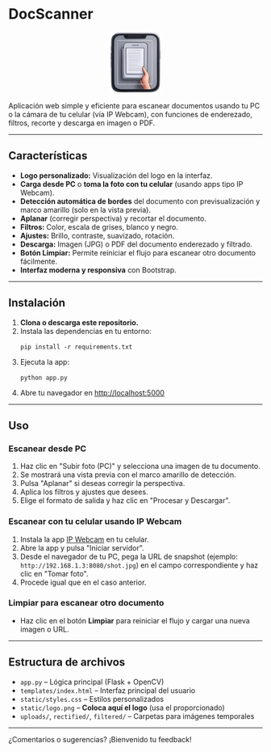 # DocScanner

<p align="center">
  <img src="static/logo.png" alt="DocScanner Logo" style="max-height:120px;">
</p>

Aplicación web simple y eficiente para escanear documentos usando tu PC o la cámara de tu celular (vía IP Webcam), con funciones de enderezado, filtros, recorte y descarga en imagen o PDF.

---

## Características

- **Logo personalizado:** Visualización del logo en la interfaz.
- **Carga desde PC** o **toma la foto con tu celular** (usando apps tipo IP Webcam).
- **Detección automática de bordes** del documento con previsualización y marco amarillo (solo en la vista previa).
- **Aplanar** (corregir perspectiva) y recortar el documento.
- **Filtros:** Color, escala de grises, blanco y negro.
- **Ajustes:** Brillo, contraste, suavizado, rotación.
- **Descarga:** Imagen (JPG) o PDF del documento enderezado y filtrado.
- **Botón Limpiar:** Permite reiniciar el flujo para escanear otro documento fácilmente.
- **Interfaz moderna y responsiva** con Bootstrap.

---

## Instalación

1. **Clona o descarga este repositorio.**
2. Instala las dependencias en tu entorno:
   ```
   pip install -r requirements.txt
   ```
3. Ejecuta la app:
   ```
   python app.py
   ```
4. Abre tu navegador en [http://localhost:5000](http://localhost:5000)

---

## Uso

### Escanear desde PC

1. Haz clic en "Subir foto (PC)" y selecciona una imagen de tu documento.
2. Se mostrará una vista previa con el marco amarillo de detección.
3. Pulsa "Aplanar" si deseas corregir la perspectiva.
4. Aplica los filtros y ajustes que desees.
5. Elige el formato de salida y haz clic en "Procesar y Descargar".

### Escanear con tu celular usando IP Webcam

1. Instala la app [IP Webcam](https://play.google.com/store/apps/details?id=com.pas.webcam) en tu celular.
2. Abre la app y pulsa "Iniciar servidor".
3. Desde el navegador de tu PC, pega la URL de snapshot (ejemplo: `http://192.168.1.3:8080/shot.jpg`) en el campo correspondiente y haz clic en "Tomar foto".
4. Procede igual que en el caso anterior.

### Limpiar para escanear otro documento

- Haz clic en el botón **Limpiar** para reiniciar el flujo y cargar una nueva imagen o URL.

---

## Estructura de archivos

- `app.py` – Lógica principal (Flask + OpenCV)
- `templates/index.html` – Interfaz principal del usuario
- `static/styles.css` – Estilos personalizados
- `static/logo.png` – **Coloca aquí el logo** (usa el proporcionado)
- `uploads/`, `rectified/`, `filtered/` – Carpetas para imágenes temporales

---

¿Comentarios o sugerencias? ¡Bienvenido tu feedback!